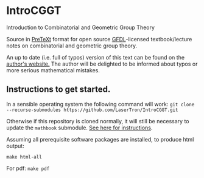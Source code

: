 # IntroCGGT
Introduction to Combinatorial and Geometric Group Theory

Source in [PreTeXt](http://mathbook.pugetsound.edu) format for open source [GFDL](https://www.gnu.org/copyleft/fdl.html)-licensed textbook/lecture notes on combinatorial and geometric group theory.

An up to date (i.e. full of typos) version of this text can be found on the [author's website.](https://www2.unb.ca/~ntouikan/MATH6022/IntroCGGT/html_output/frontmatter-1.html) The author will 
be delighted to  be informed about typos or more serious mathematical mistakes.

## Instructions to get started.
In a sensible operating system the following command will work:
`git clone --recurse-submodules https://github.com/LaserTron/IntroCGGT.git`

Otherwise if this repository is cloned normally, it will still be
necessary to update the `mathbook` submodule. [See here for
instructions](https://git-scm.com/book/en/v2/Git-Tools-Submodules).


Assuming all prerequisite software packages are installed, to produce html output:
```
make html-all
```
For pdf:
`make pdf`
